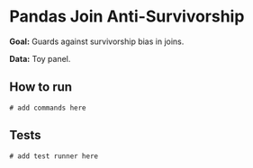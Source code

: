 # Pandas Join Anti-Survivorship

**Goal:** Guards against survivorship bias in joins.

**Data:** Toy panel.

## How to run

```
# add commands here
```

## Tests

```
# add test runner here
```
